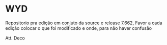 # WYD
Repositorio pra edição em conjuto da source e release 7.662,
Favor a cada edição colocar o que foi modificado e onde, para não haver confusão

Att.
Deco